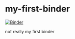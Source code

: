 # my-first-binder

[![Binder](https://mybinder.org/badge.svg)](https://mybinder.org/v2/gh/gedankenstuecke/my-first-binder/master)

not really my first binder
